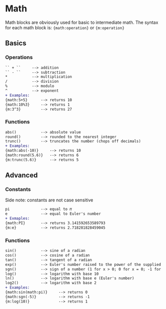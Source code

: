 # Math

Math blocks are obviously used for basic to intermediate math. The syntax for each math block is:
``{math:operation}`` or ``{m:operation}``

## Basics

### Operations
```diff
`` + ``     --> addition
`` - ``     --> subtraction
*           --> multiplication
/           --> division
%           --> modulo
^           --> exponent
+ Examples:
{math:5+5}      --> returns 10
{math:10%3}     --> returns 1
{m:3^3}         --> returns 27
```

### Functions
```diff
abs()           --> absolute value
round()         --> rounded to the nearest integer
trunc()         --> truncates the number (chops off decimals)
+ Examples:
{math:abs(-10)}     --> returns 10
{math:round(5.6)}   --> returns 6
{m:trunc(5.6)}      --> returns 5
```

## Advanced

### Constants
Side note: constants are not case sensitive
```diff
pi              --> equal to 𝜋
e               --> equal to Euler's number
+ Exmaples:
{math:PI}       --> returns 3.141592653589793
{m:e}           --> returns 2.718281828459045
```

### Functions
```diff
sin()           --> sine of a radian
cos()           --> cosine of a radian
tan()           --> tangent of a radian
exp()           --> Euler's number raised to the power of the supplied number
sgn()           --> sign of a number (1 for x > 0; 0 for x = 0; -1 for x < 0)
log()           --> logarithm with base 10
ln()            --> logarithm with base e (Euler's number)
log2()          --> logarithm with base 2
+ Examples:
{math:sin(math:pi)}     --> returns 0
{math:sgn(-5)}          --> returns -1
{m:log(10)}             --> returns 1
```